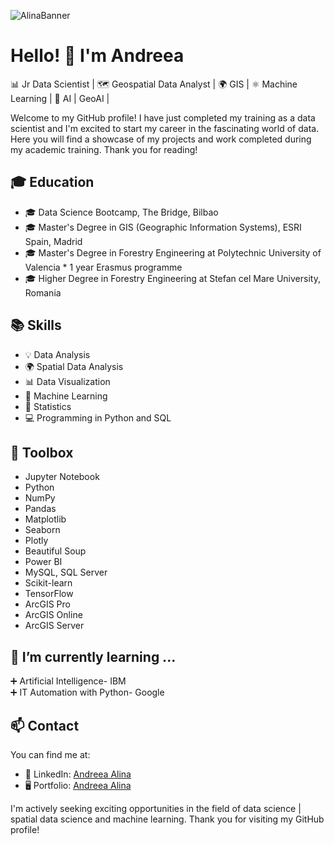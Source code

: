 
![AlinaBanner](https://github.com/user-attachments/assets/d0848131-cfea-480b-abf9-6a554bb166a5)


# Hello! 👋 I'm Andreea
📊 Jr Data Scientist | 🗺️ Geospatial Data Analyst | 🌍 GIS | ⚛ Machine Learning | 🤖 AI | GeoAI |

Welcome to my GitHub profile! 
I have just completed my training as a data scientist and I'm excited to start my career in the fascinating world of data. 
Here you will find a showcase of my projects and work completed during my academic training. Thank you for reading!

## 🎓 Education
- 🎓 Data Science Bootcamp, The Bridge, Bilbao
- 🎓 Master's Degree in GIS (Geographic Information Systems), ESRI Spain, Madrid
- 🎓 Master's Degree in Forestry Engineering at Polytechnic University of Valencia * 1 year Erasmus programme
- 🎓 Higher Degree in Forestry Engineering at Stefan cel Mare University, Romania

## 📚 Skills
- 💡 Data Analysis
- 🌍 Spatial Data Analysis
- 📊 Data Visualization
- 🤖 Machine Learning 
- 🧮 Statistics
- 💻 Programming in Python and SQL

## 🧰 Toolbox
- Jupyter Notebook
- Python
- NumPy
- Pandas
- Matplotlib
- Seaborn
- Plotly
- Beautiful Soup
- Power BI
- MySQL, SQL Server
- Scikit-learn
- TensorFlow
- ArcGIS Pro
- ArcGIS Online
- ArcGIS Server


## 🌱 I’m currently learning ...
➕ Artificial Intelligence- IBM                                              
➕ IT Automation with Python- Google 


## 📫 Contact
You can find me at:

- 💼 LinkedIn: [Andreea Alina](https://www.linkedin.com/in/andreea-alina/)
- 🖥️ Portfolio: [Andreea Alina](https://codebasics.io/portfolio/Andreea-Alina)

I'm actively seeking exciting opportunities in the field of data science | spatial data science and machine learning.
Thank you for visiting my GitHub profile!

<!--
**andreeaacotos/andreeaacotos** is a ✨ _special_ ✨ repository because its `README.md` (this file) appears on your GitHub profile.

Here are some ideas to get you started:

- 🔭 I’m currently working on ...
- 🌱 I’m currently learning ...
- 👯 I’m looking to collaborate on ...
- 🤔 I’m looking for help with ...
- 💬 Ask me about ...
- 📫 How to reach me: ...
- 😄 Pronouns: ...
- ⚡ Fun fact: ...
-->
